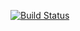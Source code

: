 [![Build Status](https://travis-ci.com/Vladislav-Lyuminarskiy/C-course.svg?branch=master)](https://travis-ci.com/Vladislav-Lyuminarskiy/C-course)